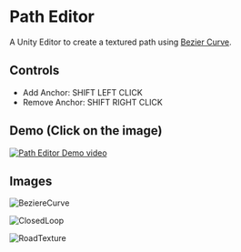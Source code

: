 # Path Editor
A Unity Editor to create a textured path using [Bezier Curve](https://en.wikipedia.org/wiki/B%C3%A9zier_curve).

## Controls
* Add Anchor: SHIFT LEFT CLICK
* Remove Anchor: SHIFT RIGHT CLICK

## Demo (Click on the image)
[![Path Editor Demo video](https://github.com/pratik-dhende/Path-Editor/assets/55596801/0e060ea4-df81-4175-9a4f-0b05e6c4e546)
](https://drive.google.com/file/d/1LrUW3bnIcol0HCbD9gSr5uAeJUDwpBAZ/view?usp=sharing)

## Images
![BeziereCurve](https://user-images.githubusercontent.com/55596801/142262106-d4c08073-5476-4a63-943c-936ee1a57507.png)

![ClosedLoop](https://user-images.githubusercontent.com/55596801/142262111-308216fc-abde-4c52-9828-d53722e1f895.png)

![RoadTexture](https://user-images.githubusercontent.com/55596801/142262117-b861ec98-4ec4-422c-84e6-5204c2098153.png)
